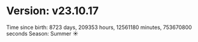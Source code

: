 # Version: v23.10.17
Time since birth: 8723 days, 209353 hours, 12561180 minutes, 753670800 seconds
Season: Summer ☀️
